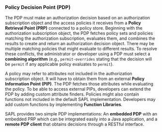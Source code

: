 ### Policy Decision Point (PDP)

The PDP must make an authorization decision based on an authorization subscription object and the access policies it receives from a **Policy Retrieval Point (PRP)** connected to a policy store. Beginning with the authorization subscription object, the PDP fetches policy sets and policies matching the authorization subscription, evaluates them, and combines the results to create and return an authorization decision object. There may be multiple matching policies that might evaluate to different results. To resolve these conflicts, the administrator or developer using a PDP must select a **combining algorithm** (e.g., `permit-overrides` stating that the decision will be `permit` if any applicable policy evaluates to `permit`).

A policy may refer to attributes not included in the authorization subscription object. It will have to obtain them from an external **Policy Information Point (PIP)**. The PDP fetches those attributes while evaluating the policy. To be able to access external PIPs, developers can extend the PDP by adding custom attribute finders. Policies might also contain functions not included in the default SAPL implementation. Developers may add custom functions by implementing **Function Libraries**.

SAPL provides two simple PDP implementations: An **embedded PDP** with an embedded PRP which can be integrated easily into a Java application, and a **remote PDP client** that obtains decisions through a RESTful interface.